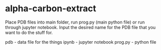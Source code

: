 # alpha-carbon-extract
Place PDB files into main folder, run prog.py (main python file) or run through jupyter notebook. Input the desired name for the PDB file that you want to do the stuff for.

pdb - data file for the things
ipynb - jupyter notebook
prog.py - python file
